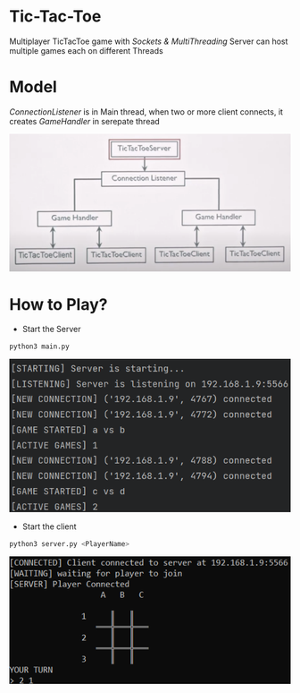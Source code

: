 
# Tic-Tac-Toe

Multiplayer TicTacToe game with *Sockets & MultiThreading*
Server can host multiple games each on different Threads

# Model
*ConnectionListener* is in Main thread, when two or more client connects, it creates *GameHandler* in serepate thread

![Model](https://github.com/adityabadhiye/multiplayer-tictactoe-server-client/blob/master/images/model.png)

# How to Play?
- Start the Server
```bash
python3 main.py
```
![Server](https://github.com/adityabadhiye/multiplayer-tictactoe-server-client/blob/master/images/server.png)

- Start the client
```bash
python3 server.py <PlayerName>
```
![Client](https://github.com/adityabadhiye/multiplayer-tictactoe-server-client/blob/master/images/client.png)